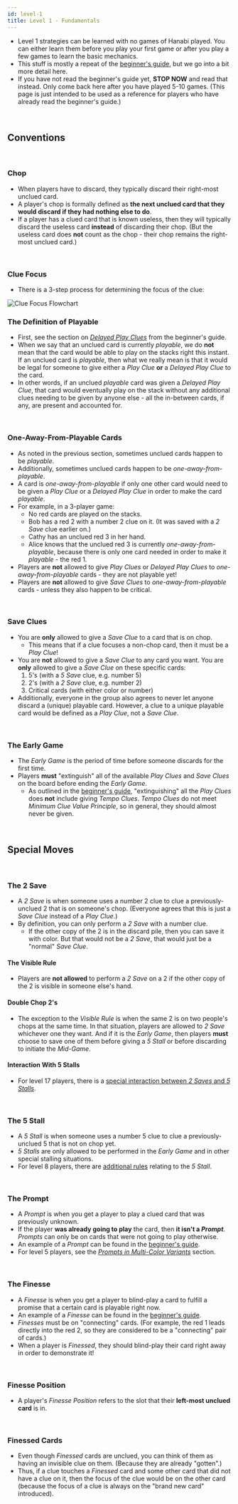 ```yaml
---
id: level-1
title: Level 1 - Fundamentals
---
```


- Level 1 strategies can be learned with no games of Hanabi played. You can either learn them before you play your first game or after you play a few games to learn the basic mechanics.
- This stuff is mostly a repeat of the [beginner's guide](beginner/intro.md), but we go into a bit more detail here.
- If you have not read the beginner's guide yet, **STOP NOW** and read that instead. Only come back here after you have played 5-10 games. (This page is just intended to be used as a reference for players who have already read the beginner's guide.)

<br />

## Conventions

<br />

### Chop

- When players have to discard, they typically discard their right-most unclued card.
- A player's chop is formally defined as **the next unclued card that they would discard if they had nothing else to do**.
- If a player has a clued card that is known useless, then they will typically discard the useless card **instead** of discarding their chop. (But the useless card does **not** count as the chop - their chop remains the right-most unclued card.)

<br />

### Clue Focus

- There is a 3-step process for determining the focus of the clue:

<img src="/img/flowcharts/clue-focus-flowchart.png" alt="Clue Focus Flowchart" class="flowchart" />

<br />

### The Definition of Playable

- First, see the section on *[Delayed Play Clues](beginner/delayed-play-clues.md)* from the beginner's guide.
- When we say that an unclued card is currently *playable*, we do **not** mean that the card would be able to play on the stacks right this instant. If an unclued card is *playable*, then what we really mean is that it would be legal for someone to give either a *Play Clue* **or** a *Delayed Play Clue* to the card.
- In other words, if an unclued *playable* card was given a *Delayed Play Clue*, that card would eventually play on the stack without any additional clues needing to be given by anyone else - all the in-between cards, if any, are present and accounted for.

<br />

### One-Away-From-Playable Cards

- As noted in the previous section, sometimes unclued cards happen to be *playable*.
- Additionally, sometimes unclued cards happen to be *one-away-from-playable*.
- A card is *one-away-from-playable* if only one other card would need to be given a *Play Clue* or a *Delayed Play Clue* in order to make the card *playable*.
- For example, in a 3-player game:
  - No red cards are played on the stacks.
  - Bob has a red 2 with a number 2 clue on it. (It was saved with a *2 Save* clue earlier on.)
  - Cathy has an unclued red 3 in her hand.
  - Alice knows that the unclued red 3 is currently *one-away-from-playable*, because there is only one card needed in order to make it *playable* - the red 1.
- Players are **not** allowed to give *Play Clues* or *Delayed Play Clues* to *one-away-from-playable* cards - they are not playable yet!
- Players are **not** allowed to give *Save Clues* to *one-away-from-playable* cards - unless they also happen to be critical.

<br />

### Save Clues

- You are **only** allowed to give a *Save Clue* to a card that is on chop.
  - This means that if a clue focuses a non-chop card, then it must be a *Play Clue*!
- You are **not** allowed to give a *Save Clue* to any card you want. You are **only** allowed to give a *Save Clue* on these specific cards:
  1. 5's (with a *5 Save* clue, e.g. number 5)
  1. 2's (with a *2 Save* clue, e.g. number 2)
  1. Critical cards (with either color or number)
- Additionally, everyone in the group also agrees to never let anyone discard a (unique) playable card. However, a clue to a unique playable card would be defined as a *Play Clue*, not a *Save Clue*.

<br />

### The Early Game

- The *Early Game* is the period of time before someone discards for the first time.
- Players **must** "extinguish" all of the available *Play Clues* and *Save Clues* on the board before ending the *Early Game*.
  - As outlined in the [beginner's guide](beginner/minimum-clue-value-principle.md), "extinguishing" all the *Play Clues* does **not** include giving *Tempo Clues*. *Tempo Clues* do not meet *Minimum Clue Value Principle*, so in general, they should almost never be given.

<br />

## Special Moves

<br />

### The 2 Save

- A *2 Save* is when someone uses a number 2 clue to clue a previously-unclued 2 that is on someone's chop. (Everyone agrees that this is just a *Save Clue* instead of a *Play Clue*.)
- By definition, you can only perform a *2 Save* with a number clue.
  - If the other copy of the 2 is in the discard pile, then you can save it with color. But that would not be a *2 Save*, that would just be a "normal" *Save Clue*.

#### The Visible Rule

- Players are **not allowed** to perform a *2 Save* on a 2 if the other copy of the 2 is visible in someone else's hand.

#### Double Chop 2's

- The exception to the *Visible Rule* is when the same 2 is on two people's chops at the same time. In that situation, players are allowed to *2 Save* whichever one they want. And if it is the *Early Game*, then players **must** choose to save one of them before giving a *5 Stall* or before discarding to initiate the *Mid-Game*.

#### Interaction With 5 Stalls

- For level 17 players, there is a [special interaction between *2 Saves* and *5 Stalls*](level-17.md#interaction-between-2-saves--5-stalls).

<br />

### The 5 Stall

- A *5 Stall* is when someone uses a number 5 clue to clue a previously-unclued 5 that is not on chop yet.
- *5 Stalls* are only allowed to be performed in the *Early Game* and in other special stalling situations.
- For level 8 players, there are [additional rules](level-8.md#the-5-stall-intermediate-section) relating to the *5 Stall*.

<br />

### The Prompt

- A *Prompt* is when you get a player to play a clued card that was previously unknown.
- If the player **was already going to play** the card, then **it isn't a *Prompt***. *Prompts* can only be on cards that were not going to play otherwise.
- An example of a *Prompt* can be found in the [beginner's guide](beginner/prompt.md).
- For level 5 players, see the *[Prompts in Multi-Color Variants](level-5.md#prompts-in-multi-color-variants)* section.

<br />

### The Finesse

- A *Finesse* is when you get a player to blind-play a card to fulfill a promise that a certain card is playable right now.
- An example of a *Finesse* can be found in the [beginner's guide](beginner/finesse.md).
- *Finesses* must be on "connecting" cards. (For example, the red 1 leads directly into the red 2, so they are considered to be a "connecting" pair of cards.)
- When a player is *Finessed*, they should blind-play their card right away in order to demonstrate it!

<br />

### Finesse Position

- A player's *Finesse Position* refers to the slot that their **left-most unclued card** is in.

<br />

### Finessed Cards

- Even though *Finessed* cards are unclued, you can think of them as having an invisible clue on them. (Because they are already "gotten".)
- Thus, if a clue touches a *Finessed* card and some other card that did not have a clue on it, then the focus of the clue would be on the other card (because the focus of a clue is always on the "brand new card" introduced).
